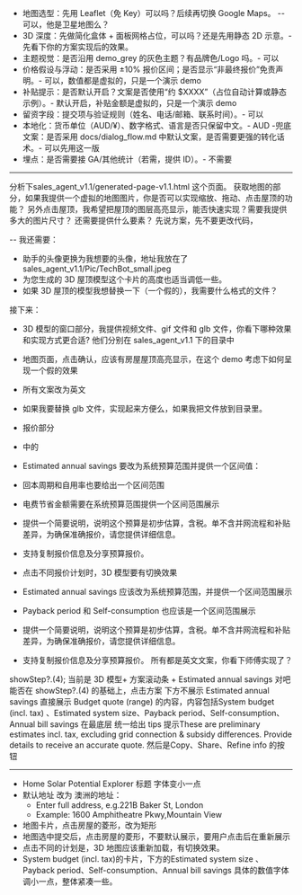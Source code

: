 - 地图选型：先用 Leaflet（免 Key）可以吗？后续再切换 Google Maps。 -- 可以，他是卫星地图么？
- 3D 深度：先做简化盒体 + 面板网格占位，可以吗？还是先用静态 2D 示意。- 先看下你的方案实现后的效果。
- 主题视觉：是否沿用 demo_grey 的灰色主题？有品牌色/Logo 吗。- 可以
- 价格假设与浮动：是否采用 ±10% 报价区间；是否显示“非最终报价”免责声明。- 可以，数值都是虚拟的，只是一个演示 demo
- 补贴提示：是否默认开启？文案是否使用“约 $XXXX”（占位自动计算或静态示例）。- 默认开启，补贴金额是虚拟的，只是一个演示 demo
- 留资字段：提交项与验证规则（姓名、电话/邮箱、联系时间）。- 可以
- 本地化：货币单位（AUD/¥）、数字格式、语言是否只保留中文。- AUD
-兜底文案：是否采用 docs/dialog_flow.md 中默认文案，是否需要更强的转化话术。- 可以先用这一版
- 埋点：是否需要接 GA/其他统计（若需，提供 ID）。- 不需要

----
分析下sales_agent_v1.1/generated-page-v1.1.html 这个页面。
获取地图的部分，如果我提供一个虚拟的地图图片，你是否可以实现缩放、拖动、点击屋顶的功能？
另外点击屋顶，我希望把屋顶的图层高亮显示，能否快速实现？需要我提供多大的图片尺寸？
还需要提供什么要素？
先说方案，先不要更改代码，

--
我还需要：
- 助手的头像更换为我想要的头像，地址我放在了 sales_agent_v1.1/Pic/TechBot_small.jpeg
- 为您生成的 3D 屋顶模型这个卡片的高度也适当调低一些。
- 如果 3D 屋顶的模型我想替换一下（一个假的），我需要什么格式的文件？

接下来：
- 3D 模型的窗口部分，我提供视频文件、gif 文件和 glb 文件，你看下哪种效果和实现方式更合适? 他们分别在 sales_agent_v1.1 下的目录中
- 地图页面，点击确认，应该有房屋屋顶高亮显示，在这个 demo 考虑下如何呈现一个假的效果


- 所有文案改为英文

- 如果我要替换 glb 文件，实现起来方便么，如果我把文件放到目录里。


- 报价部分
- <!-- Step 5: Plan interaction --> 中的


<!-- Step 6: Value presentation -->
- Estimated annual savings 要改为系统预算范围并提供一个区间值：
- 回本周期和自用率也要给出一个区间范围
- 电费节省金额需要在系统预算范围提供一个区间范围展示
- 提供一个简要说明，说明这个预算是初步估算，含税。单不含并网流程和补贴差异，为确保准确报价，请您提供详细信息。
- 支持复制报价信息及分享预算报价。
- 点击不同报价计划时，3D 模型要有切换效果


- Estimated annual savings 应该改为系统预算范围，并提供一个区间范围展示
- Payback period 和 Self-consumption 也应该是一个区间范围展示
- 提供一个简要说明，说明这个预算是初步估算，含税。单不含并网流程和补贴差异，为确保准确报价，请您提供详细信息。
- 支持复制报价信息及分享预算报价。
所有都是英文文案，你看下师傅实现了？

showStep?.(4); 当前是 3D 模型+ 方案滚动条 + Estimated annual savings 对吧
能否在 showStep?.(4) 的基础上，点击方案 下方不展示 Estimated annual savings 直接展示
Budget quote (range) 的内容，内容包括System budget (incl. tax) 、Estimated system size、Payback period、Self-consumption、Annual bill savings
在最底层 统一给出 tips 提示These are preliminary estimates incl. tax, excluding grid connection & subsidy differences. Provide details to receive an accurate quote.
然后是Copy、Share、Refine info 的按钮

---
- Home Solar Potential Explorer 标题 字体变小一点
- 默认地址 改为 澳洲的地址：
    - Enter full address, e.g.221B Baker St, London
    - Example: 1600 Amphitheatre Pkwy,Mountain View
- 地图卡片，点击房屋的菱形，改为矩形
- 地图选中提交后，点击房屋的菱形，不要默认展示，要用户点击后在重新展示
- 点击不同的计划是，3D 地图应该重新加载，有切换效果。
- System budget (incl. tax)的卡片，下方的Estimated system size 、Payback period、Self-consumption、Annual bill savings 具体的数值字体调小一点，整体紧凑一些。












